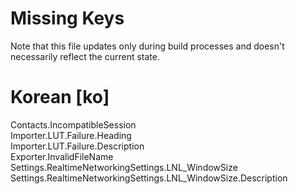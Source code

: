 # Missing Keys
Note that this file updates only during build processes and doesn't necessarily reflect the current state.

# Korean [ko]
Contacts.IncompatibleSession  
Importer.LUT.Failure.Heading  
Importer.LUT.Failure.Description  
Exporter.InvalidFileName  
Settings.RealtimeNetworkingSettings.LNL_WindowSize  
Settings.RealtimeNetworkingSettings.LNL_WindowSize.Description  

